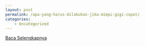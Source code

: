 ```yaml
---
layout: post
permalink: /apa-yang-harus-dilakukan-jika-mimpi-gigi-copot/
categories:
    - Uncategorized
---
```


[Baca Selengkapnya](/03)